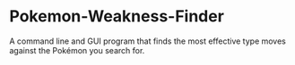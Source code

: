 # Pokemon-Weakness-Finder
A command line and GUI program that finds the most effective type moves against the Pokémon you search for.
